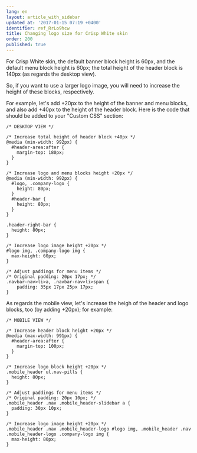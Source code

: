 ```yaml
---
lang: en
layout: article_with_sidebar
updated_at: '2017-01-15 07:19 +0400'
identifier: ref_RrLo9hcw
title: Changing logo size for Crisp White skin
order: 200
published: true
---
```

For Crisp White skin, the default banner block height is 60px, and the default menu block height is 60px; the total height of the header block is 140px (as regards the desktop view).

So, if you want to use a larger logo image, you will need to increase the height of these blocks, respectively.

For example, let's add +20px to the height of the banner and menu blocks, and also add +40px to the height of the header block. Here is the code that should be added to your "Custom CSS" section:

```
/* DESKTOP VIEW */

/* Increase total height of header block +40px */
@media (min-width: 992px) {
  #header-area:after {
    margin-top: 180px;
  }
}

/* Increase logo and menu blocks height +20px */
@media (min-width: 992px) {
  #logo, .company-logo {
    height: 80px;
  }
  #header-bar {
    height: 80px;
  }
}

.header-right-bar {
  height: 80px;
}

/* Increase logo image height +20px */
#logo img, .company-logo img {
  max-height: 60px;
}

/* Adjust paddings for menu items */
/* Original padding: 20px 17px; */
.navbar-nav>li>a, .navbar-nav>li>span {
    padding: 35px 17px 25px 17px;
}

```

As regards the mobile view, let's increase the heigh of the header and logo blocks, too (by adding +20px); for example:

```
/* MOBILE VIEW */

/* Increase header block height +20px */
@media (max-width: 991px) {
  #header-area:after {
    margin-top: 100px;
  }
}

/* Increase logo block height +20px */
.mobile_header ul.nav-pills {
  height: 80px;
}

/* Adjust paddings for menu items */
/* Original padding: 20px 10px; */
.mobile_header .nav .mobile_header-slidebar a {
  padding: 30px 10px;
}

/* Increase logo image height +20px */
.mobile_header .nav .mobile_header-logo #logo img, .mobile_header .nav .mobile_header-logo .company-logo img {
  max-height: 80px;
}

```
